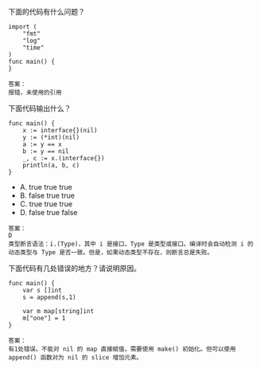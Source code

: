 下面的代码有什么问题？

```
import (  
    "fmt"
    "log"
    "time"
)
func main() {  
}
```

```
答案：
报错，未使用的引用
```



下面代码输出什么？

```
func main() {
    x := interface{}(nil)
    y := (*int)(nil)
    a := y == x
    b := y == nil
    _, c := x.(interface{})
    println(a, b, c)
}
```

- A. true true true
- B. false true true
- C. true true true
- D. false true false

```
答案：
D
类型断言语法：i.(Type)，其中 i 是接口，Type 是类型或接口。编译时会自动检测 i 的动态类型与 Type 是否一致。但是，如果动态类型不存在，则断言总是失败。
```



下面代码有几处错误的地方？请说明原因。

```
func main() {
    var s []int
    s = append(s,1)

    var m map[string]int
    m["one"] = 1 
}
```

```
答案：
有1处错误。不能对 nil 的 map 直接赋值，需要使用 make() 初始化。但可以使用 append() 函数对为 nil 的 slice 增加元素。
```



